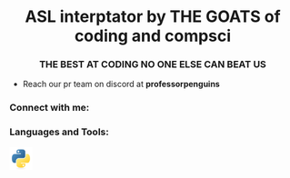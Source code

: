 <h1 align="center">ASL interptator by THE GOATS of coding and compsci</h1>
<h3 align="center">THE BEST AT CODING NO ONE ELSE CAN BEAT US</h3>

- Reach our pr team on discord at **professorpenguins**

<h3 align="left">Connect with me:</h3>
<p align="left">
</p>

<h3 align="left">Languages and Tools:</h3>
<p align="left"> <a href="https://www.python.org" target="_blank" rel="noreferrer"> <img src="https://raw.githubusercontent.com/devicons/devicon/master/icons/python/python-original.svg" alt="python" width="40" height="40"/> </a> </p>

